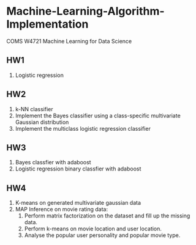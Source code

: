 # Machine-Learning-Algorithm-Implementation
COMS W4721 Machine Learning for Data Science

## HW1
1. Logistic regression

## HW2
1. k-NN classifier
2. Implement the Bayes classifier using a class-specific multivariate Gaussian distribution
3. Implement the multiclass logistic regression classifier

## HW3
1. Bayes classfier with adaboost
2. Logistic regression binary classfier with adaboost

## HW4
1. K-means on generated multivariate gaussian data
2. MAP Inference on movie rating data:
    1. Perform matrix factorization on the dataset and fill up the missing data.
    2. Perform k-means on movie location and user location.
    3. Analyse the popular user personality and popular movie type.
